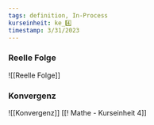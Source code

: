 ```yaml
---
tags: definition, In-Process
kurseinheit: ke_4️⃣
timestamp: 3/31/2023
---
```


### Reelle Folge
![[Reelle Folge]]

### Konvergenz
![[Konvergenz]]
[[! Mathe - Kurseinheit 4]]
